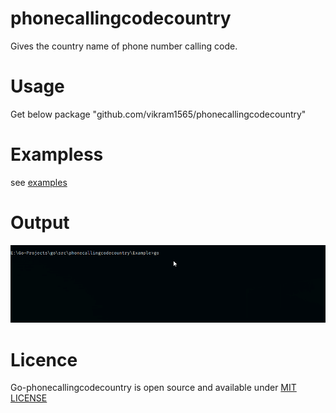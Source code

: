 # phonecallingcodecountry

Gives the country name of phone number calling code.

# Usage

Get below package
"github.com/vikram1565/phonecallingcodecountry"

# Exampless

see [examples](https://github.com/vikram1565/phonecallingcodecountry/blob/master/Example/example.go)
    
# Output

![](Example/phonecodecountry.gif)

# Licence

Go-phonecallingcodecountry is open source and available under [MIT LICENSE](https://github.com/vikram1565/phonecallingcodecountry/blob/master/LICENSE)